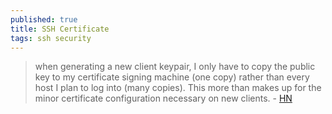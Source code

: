 ```yaml
---
published: true
title: SSH Certificate
tags: ssh security
---
```

> when generating a new client keypair, I only have to copy the public key to my certificate signing machine (one copy) rather than every host I plan to log into (many copies). This more than makes up for the minor certificate configuration necessary on new clients. - [HN](https://news.ycombinator.com/item?id=29819138)
